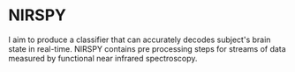# NIRSPY
I aim to produce a classifier that can accurately decodes subject's brain state in real-time. NIRSPY contains pre processing steps for streams of data measured by functional near infrared spectroscopy.
